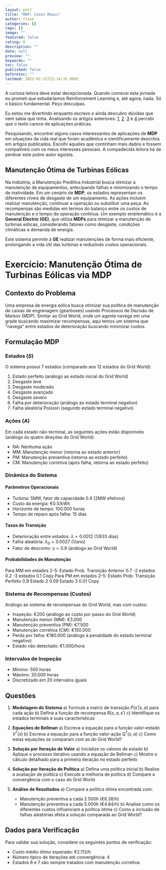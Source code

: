```yaml
---
layout: post
title: "MDP: Casos Reais"
author: frank
categories: []
tags: []
image: ""
featured: false
rating: 0
description: ""
date: null
preview: ""
keywords: ""
toc: false
published: false
beforetoc: ""
lastmod: 2025-02-12T22:14:35.909Z
---
```


A curiosa leitora deve estar decepcionada. Quando comecei esta jornada eu prometi que estudaríamos Reinforcement Learning e, até agora, nada. Só o básico fundamental. Peço desculpas.

Eu estou me divertindo enquanto escrevo e ainda descubro dúvidas que nem sabia que tinha. Analisando os artigos anteriores: [1](https://frankalcantara.com/reinforcement-learning-hist%C3%B3ria/), [2](https://frankalcantara.com/entendendo-mdp/). [3](https://frankalcantara.com/um-mundo-em-uma-grade/) e [4](https://frankalcantara.com/resolvendo-o-grid-world/) percebi que o texto carece de aplicações práticas.

Pesquisando, encontrei alguns casos interessantes de aplicações de **MDP** em situações da vida real que foram acadêmica e cientificamente descritos em artigos publicados. Escolhi aqueles que continham mais dados e fossem compatíveis com os meus interesses pessoais. A compadecida leitora há de perdoar este pobre autor egoísta.

## Manutenção Ótima de Turbinas Eólicas

Na indústria, a Manutenção Preditiva Industrial busca otimizar a manutenção de equipamentos, antecipando falhas e minimizando o tempo de inatividade. Em um cenário de **MDP**, os estados representam os diferentes níveis de desgaste de um equipamento. As ações incluem realizar manutenção, continuar a operação ou substituir uma peça. As recompensas são medidas em termos do balanço entre os custos de manutenção e o tempo de operação contínua. Um exemplo emblemático é a **General Electric (GE)**, que utiliza **MDPs** para otimizar a manutenção de turbinas eólicas, considerando fatores como desgaste, condições climáticas e demanda de energia. 

[^1]:WU, Yan-Ru; ZHAO, Hong-Shan. **Optimization Maintenance of Wind Turbines Using Markov Decision Processes**. Disponível em: https://www.researchgate.net/publication/241177157_Optimization_maintenance_of_wind_turbines_using_Markov_decision_processes. Acesso em: 12 fev. 2025.

Este sistema permite à **GE** realizar manutenções de forma mais eficiente, prolongando a vida útil das turbinas e reduzindo custos operacionais.


# Exercício: Manutenção Ótima de Turbinas Eólicas via MDP

## Contexto do Problema
Uma empresa de energia eólica busca otimizar sua política de manutenção de caixas de engrenagem (gearboxes) usando Processos de Decisão de Markov (MDP). Similar ao Grid World, onde um agente navega em uma grade buscando maximizar recompensas, aqui temos um sistema que "navega" entre estados de deterioração buscando minimizar custos.

## Formulação MDP

### Estados ($S$)
O sistema possui 7 estados (comparado aos 12 estados do Grid World):

1. Estado perfeito (análogo ao estado inicial do Grid World)
2. Desgaste leve
3. Desgaste moderado
4. Desgaste avançado
5. Desgaste severo
6. Falha por deterioração (análogo ao estado terminal negativo)
7. Falha aleatória Poisson (segundo estado terminal negativo)

### Ações ($A$)
Em cada estado não-terminal, as seguintes ações estão disponíveis (análogo às quatro direções do Grid World):

- NA: Nenhuma ação
- MM: Manutenção menor (retorna ao estado anterior)
- PM: Manutenção preventiva (retorna ao estado perfeito)
- CM: Manutenção corretiva (após falha, retorna ao estado perfeito)

### Dinâmica do Sistema

#### Parâmetros Operacionais
- Turbina: 5MW, fator de capacidade 0.4 (2MW efetivos)
- Custo da energia: €0.5/kWh
- Horizonte de tempo: 100.000 horas
- Tempo de reparo após falha: 15 dias

#### Taxas de Transição
- Deterioração entre estados: $\lambda = 0.0012$ (1/833 dias)
- Falha aleatória: $\lambda_0 = 0.0027$ (1/ano)
- Fator de desconto: $\gamma = 0.9$ (análogo ao Grid World)

#### Probabilidades de Manutenção
Para MM em estados 2-5:
Estado       Prob. Transição
Anterior     0.7
-2 estados   0.2
-3 estados   0.1
Copy
Para PM em estados 2-5:
Estado       Prob. Transição
Perfeito     0.9
Estado 2     0.09
Estado 3     0.01
Copy
### Sistema de Recompensas (Custos)
Análogo ao sistema de recompensas do Grid World, mas com custos:

- Inspeção: €200 (análogo ao custo por passo do Grid World)
- Manutenção menor (MM): €3.000
- Manutenção preventiva (PM): €7.500
- Manutenção corretiva (CM): €150.000
- Perda por falha: €180.000 (análogo à penalidade do estado terminal negativo)
- Estado não detectado: €1.000/hora

### Intervalos de Inspeção
- Mínimo: 500 horas
- Máximo: 20.000 horas
- Discretizado em 20 intervalos iguais

## Questões

1. **Modelagem do Sistema**
   a) Formule a matriz de transição $P(s'|s,a)$ para cada ação
   b) Defina a função de recompensa $R(s,a,s')$
   c) Identifique os estados terminais e suas características

2. **Equações de Bellman**
   a) Escreva a equação para a função valor-estado $V^*(s)$
   b) Escreva a equação para a função valor-ação $Q^*(s,a)$
   c) Como estas equações se comparam com as do Grid World?

3. **Solução por Iteração de Valor**
   a) Inicialize os valores de estado
   b) Aplique o processo iterativo usando a equação de Bellman
   c) Mostre o cálculo detalhado para a primeira iteração no estado perfeito

4. **Solução por Iteração de Política**
   a) Defina uma política inicial
   b) Realize a avaliação de política
   c) Execute a melhoria de política
   d) Compare a convergência com o caso do Grid World

5. **Análise de Resultados**
   a) Compare a política ótima encontrada com:
      - Manutenção preventiva a cada 2.500h (€6.38/h)
      - Manutenção preventiva a cada 5.000h (€4.84/h)
   b) Analise como os diferentes custos influenciam a política ótima
   c) Como a inclusão de falhas aleatórias afeta a solução comparada ao Grid World?

## Dados para Verificação

Para validar sua solução, considere os seguintes pontos de verificação:
- Custo médio ótimo esperado: €2.113/h
- Número típico de iterações até convergência: 4
- Estados 6 e 7 são sempre tratados com manutenção corretiva